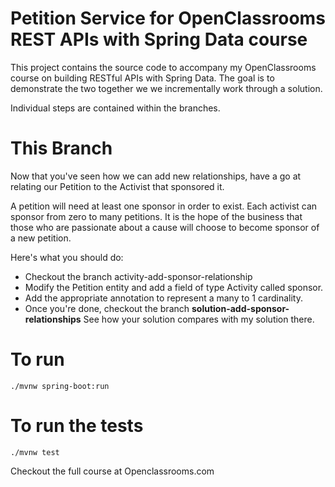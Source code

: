 # Petition Service for OpenClassrooms REST APIs with Spring Data course

This project contains the source code to accompany my OpenClassrooms
course on building RESTful APIs with Spring Data. The goal is to 
demonstrate the two together we we incrementally work through a solution.

Individual steps are contained within the branches.

# This Branch

Now that you've seen how we can add new relationships, have a go at relating our Petition to the Activist that sponsored it.

A petition will need at least one sponsor in order to exist. Each activist can sponsor from zero to many petitions. It is the hope of the business that those who are passionate about a cause will choose to become sponsor of a new petition.

Here's what you should do:

* Checkout the branch activity-add-sponsor-relationship
* Modify the Petition entity and add a field of type Activity called sponsor.
* Add the appropriate annotation to represent a many to 1 cardinality.
* Once you're done, checkout the branch **solution-add-sponsor-relationships** See how your solution compares with my solution there.


# To run

```./mvnw spring-boot:run```

# To run the tests

```./mvnw test```

Checkout the full course at Openclassrooms.com
